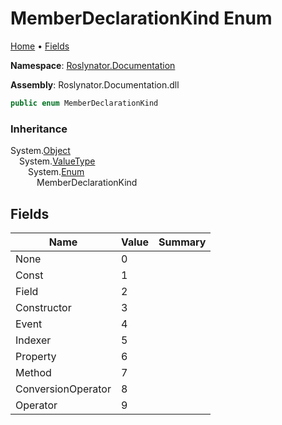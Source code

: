 <a name="_top"></a>

# MemberDeclarationKind Enum

[Home](../../../README.md#_top) &#x2022; [Fields](#fields)

**Namespace**: [Roslynator.Documentation](../README.md#_top)

**Assembly**: Roslynator\.Documentation\.dll

```csharp
public enum MemberDeclarationKind
```

### Inheritance

System\.[Object](https://docs.microsoft.com/en-us/dotnet/api/system.object)  
&emsp;System\.[ValueType](https://docs.microsoft.com/en-us/dotnet/api/system.valuetype)  
&emsp;&emsp;System\.[Enum](https://docs.microsoft.com/en-us/dotnet/api/system.enum)  
&emsp;&emsp;&emsp;MemberDeclarationKind

## Fields

| Name | Value | Summary |
| ---- | ----- | ------- |
| None | 0 |
| Const | 1 |
| Field | 2 |
| Constructor | 3 |
| Event | 4 |
| Indexer | 5 |
| Property | 6 |
| Method | 7 |
| ConversionOperator | 8 |
| Operator | 9 |

